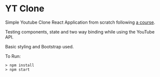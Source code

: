 # YT Clone

Simple Youtube Clone React Application from scratch following [a course](https://www.udemy.com/react-redux/).

Testing components, state and two way binding while using the YouTube API.

Basic styling and Bootstrap used.

To Run:
```
> npm install
> npm start
```
